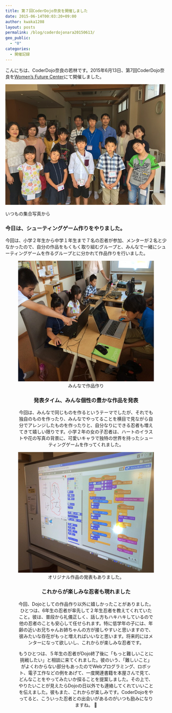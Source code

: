 ```yaml
---
title: 第７回CoderDojo奈良を開催しました
date: 2015-06-14T00:03:20+09:00
author: kwaka1208
layout: posts
permalink: /blog/coderdojonara20150613/
geo_public:
  - "0"
categories:
  - 開催記録
---
```

こんにちは、CoderDojo奈良の若林です。2015年6月13日、第7回CoderDojo奈良を[Women’s Future Center](http://wfc-wa.com/)にて開催しました。

 <img src="/images/2015/06/img_0848.jpg" alt="2015.06.13集合写真" width="500" height="375" /></p> いつもの集合写真から

<h3>
  今日は、シューティングゲーム作りをやりました。
</h3>

今回は、小学２年生から中学１年生まで７名の忍者が参加、メンターが２名と少なかったので、自分の作品をもくもく取り組むグループと、みんなで一緒にシューティングゲームを作るグループとに分かれて作品作りを行いました。<figure style="text-align:center;"> 

<img src="/images/2015/06/004-img_6280.jpg" alt="みんなで作品作り" width="500" height="375" />
みんなで作品作り 

<h3>
  発表タイム、みんな個性の豊かな作品を発表
</h3>

今回は、みんなで同じものを作るというテーマでしたが、それでも独自のものを作ったり、みんなでやってることを横目で見ながら自分でアレンジしたものを作ったりと、自分なりにできる忍者も増えてきて嬉しい限りです。小学２年の女の子忍者は、ハートのイラストや花の写真の背景に、可愛いキャラで独特の世界を持ったシューティングゲームを作ってくれました。

<img src="/images/2015/06/015-img_6303.jpg" alt="発表タイム" width="500" height="375" />
オリジナル作品の発表もありました。 

<h3>
  これからが楽しみな忍者も現れました
</h3>

今回、Dojoとしての作品作り以外に嬉しかったことがありました。ひとつは、6年生の忍者が率先して２年生忍者を教えてくれていたこと。彼は、普段から礼儀正しく、話し方もハキハキしているので他の忍者のことも安心して任せられます。特に低学年の子には、年齢の近いお兄ちゃんお姉ちゃんの方が接しやすいと思いますので、彼みたいな存在がもっと増えればいいなと思います。将来的にはメンターになって欲しいし、これからが楽しみな忍者です。 

もうひとつは、５年生の忍者がDojo終了後に「もっと難しいことに挑戦したい」と相談に来てくれました。彼のいう、「難しいこと」がよくわからない部分もあったのでWebプログラミング、ロボット、電子工作などの例をあげて、一度関連書籍を本屋さんで見て、どんなことをやってみたいか探ることを提案しました。その上で、やりたいことが見えたらDojoの日以外でも連絡してくれていいことを伝えました。彼もまた、これからが楽しみです。CoderDojoをやってると、こういった忍者との出会いがあるのがいつも励みになりますね。 🙂